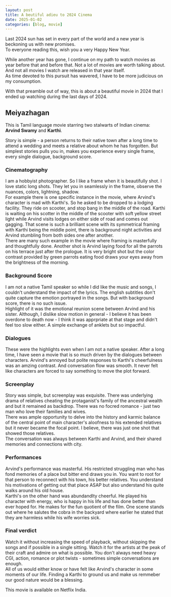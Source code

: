 ```yaml
---
layout: post
title: A beutiful adieu to 2024 Cinema
date: 2025-01-02
categories: [blog, movie]
---
```

Last 2024 sun has set in every part of the world and a new year is beckoning us with new promises.  
To everyone reading this, wish you a very Happy New Year.

While another year has gone, I continue on my path to watch movies as year before that and before that. Not a lot of movies are worth talking about. And not all movies I watch are released in that year itself.  
As time devoted to this pursuit has wavered, I have to be more judicious on my consumption.

With that preamble out of way, this is about a beautiful movie in 2024 that I ended up watching during the last days of 2024.

## Meiyazhagan
This is Tamil language movie starring two stalwarts of Indian cinema: **Arvind Swamy** and **Karthi**.  
<!--break-->
Story is simple - a person returns to their native town after a long time to attend a wedding and meets a relative about whom he has forgotten.
But simplest stories pulls you in, makes you experience every single frame, every single dialogue, background score.


### Cinematography
I am a hobbyist photographer. So I like a frame when it is beautifully shot. I love static long shots. They let you in seamlessly in the frame, observe the nuances, colors, lightning, shadow.  
For example there is one specific instance in the movie, where Arvind's character is mad with Karthi's. So he asked to be dropped to a lodging facility. They ride on scooter, and stop bang in the middle of the road. Karthi is waiting on his scotter in the middle of the scooter with soft yellow street light while Arvind visits lodges on either side of road and comes out gagging. That scene is such a brilliant scene with its symmetrical framing with Karthi being the middle point, there is background night activities and Arvind stumbling from both sides one after another.  
There are many such example in the movie where framing is masterfully and thoughtfully done. Another shot is Arvind laying food for all the parrots on his terrace just after the prologue. It is very bright shot but the color contrast provided by green parrots eating food draws your eyes away from the brightness of the morning.

### Background Score
I am not a native Tamil speaker so while I did like the music and songs, I couldn't understand the impact of the lyrics. The english subtitles don't quite capture the emotion portrayed in the songs. But with background score, there is no such issue.  
Highlight of it was the emotional reunion scene between Arvind and his sister. Although, I dislike slow motion in general - I believe it has been overdone to death now - I think it was apprpriate at that stage and didn't feel too slow either. A simple exchange of anklets but so impactful.

### Dialogues
These were the highlights even when I am not a native speaker. After a long time, I have seen a movie that is so much driven by the dialogues between characters. Arvind's annoyed but polite responses to Karthi's cheerfulness was an amzing contrast. And conversation flow was smooth. It never felt like characters are forced to say something to move the plot forward.

### Screenplay
Story was simple, but screenplay was exquisite. There was underlying drama of relatives cheating the protaganist's family of the ancestral wealth and but it remained as backdrop. There was no focred romance - just two man who love their families and wives.  
There was ample opportunity to delve into the history and karmic balance of the central point of main character's aloofness to his extended relatives but it never became the focal point. I believe, there was just one shot that showed those relatives.  
The conversation was always between Karthi and Arvind, and their shared memories and connections with city.

### Performances
Arvind's performance was masterful. His restricted struggling man who has fond memories of a place but bitter end draws you in. You want to root for that person to reconnect with his town, his better relatives. You understand his motivations of getting out that place ASAP but also understand his quite walks around his old house.  
Karthi's on the other hand was abundandlty cheerful. He played his character with energy, who is happy in his life and has done better than ever hoped for. He makes for the fun quotient of the film. One scene stands out where he salutes the cobra in the backyard where earlier he stated that they are harmless while his wife worries sick.

### Final verdict
Watch it without increasing the speed of playback, without skipping the songs and if possible in a single sitting. Watch it for the artists at the peak of their craft and admire on what is possible. You don't always need heavy CGI, action, romance or plot twists - sometimes simple conversations are enough.  
All of us would either know or have felt like Arvind's character in some moments of our life. Finding a Karthi to ground us and make us remmeber our good nature would be a blessing.

This movie is available on Netflix India.
